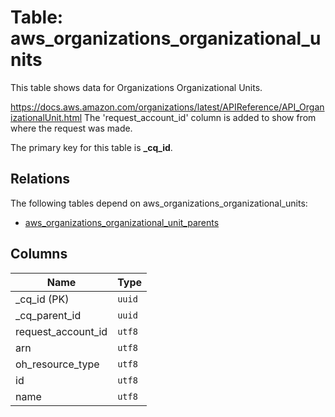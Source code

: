 # Table: aws_organizations_organizational_units

This table shows data for Organizations Organizational Units.

https://docs.aws.amazon.com/organizations/latest/APIReference/API_OrganizationalUnit.html
The 'request_account_id' column is added to show from where the request was made.

The primary key for this table is **_cq_id**.

## Relations

The following tables depend on aws_organizations_organizational_units:
  - [aws_organizations_organizational_unit_parents](aws_organizations_organizational_unit_parents.md)

## Columns

| Name          | Type          |
| ------------- | ------------- |
|_cq_id (PK)|`uuid`|
|_cq_parent_id|`uuid`|
|request_account_id|`utf8`|
|arn|`utf8`|
|oh_resource_type|`utf8`|
|id|`utf8`|
|name|`utf8`|